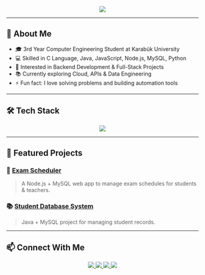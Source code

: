 <!-- Banner / Typing Animation --
<h1 align="center">
  Hi 👋, I'm AUNG KO KO LATT
</h1>
<h3 align="center">Computer Engineering Student @ Karabük University | Full-Stack & Backend Developer 🚀</h3>

<!-- Typing SVG -->
<p align="center">
  <img src="https://readme-typing-svg.herokuapp.com?size=22&duration=3000&color=36BCF7&center=true&vCenter=true&width=500&lines=Computer+Engineering+Student;Backend+%26+Full-Stack+Developer;C+|+Java+|+Python+|+Node.js;Passionate+about+Databases+%26+APIs" />
</p>

---

## 🌟 About Me
- 🎓 3rd Year Computer Engineering Student at Karabük University  
- 💻 Skilled in C Language, Java, JavaScript, Node.js, MySQL, Python 
- 🚀 Interested in Backend Development & Full-Stack Projects  
- 📚 Currently exploring Cloud, APIs & Data Engineering
- ⚡ Fun fact: I love solving problems and building automation tools  

---

## 🛠 Tech Stack
<p align="center">
  <!-- Languages -->
  <img src="https://skillicons.dev/icons?i=c,java,python,javascript,html,css,nodejs,mysql,git,github,vscode&theme=light" />
</p>

---

## 🚀 Featured Projects
### 📅 [Exam Scheduler](https://github.com/aungkokolatt1810/exam-scheduler)
> A Node.js + MySQL web app to manage exam schedules for students & teachers.    

### 📚 [Student Database System](https://github.com/YOUR_USERNAME/student-db)
> Java + MySQL project for managing student records.  

---

## 📫 Connect With Me
<p align="center">
  <a href="https://www.linkedin.com/in/imraan-bham-6642b2325?utm_source=share&utm_campaign=share_via&utm_content=profile&utm_medium=ios_app" target="_blank">
    <img src="https://img.shields.io/badge/LinkedIn-0A66C2?logo=linkedin&logoColor=white" />
  </a>
  <a href="mailto:imraanbham689@gmail.com">
    <img src="https://img.shields.io/badge/Email-D14836?logo=gmail&logoColor=white" />
  </a>
    <a href="https://facebook.com/aungkokolatt916891" target="_blank">
    <img src="https://img.shields.io/badge/Facebook-1877F2?logo=facebook&logoColor=white" />
  </a>
  <a href="https://instagram.com/akkl1810" target="_blank">
    <img src="https://img.shields.io/badge/Instagram-E4405F?logo=instagram&logoColor=white" />
  </a>
</p>

